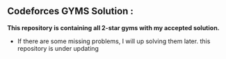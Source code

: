 ## Codeforces GYMS Solution : 
**This repository is containing all 2-star gyms with my accepted solution.**
- If there are some missing problems, I will up solving them later. this repository is under updating 